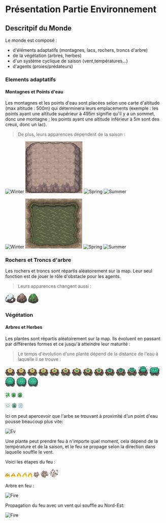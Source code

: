 # **Présentation Partie Environnement**

## **Descritpif du Monde**

Le monde est composé :
- d'éléments adaptatifs (montagnes, lacs, rochers, troncs d'arbre)
- de la végétation (arbres, herbes)
- d'un système cyclique de saison (vent,températures...)
- d'agents (proies/prédateurs)

### **Elements adaptatifs**

#### **Montagnes et Points d'eau**

Les montagnes et les points d'eau sont placées selon une carte d'altitude (max altitude : 500m) qui déterminera leurs emplacements (exemple : les points ayant une altitude supérieur à 495m signifie qu'il y a un sommet, donc une montagne ; les points ayant une altitude inférieur à 5m sont des creux, donc un lac).

>De plus, leurs apparences dépendent de la saison :

![Winter](PNG/Aperçu/M_winter.png)      ![Fall](PNG/Aperçu/M_fall.png)      ![Spring](PNG/Aperçu/M_spring.png)      ![Summer](PNG/Aperçu/M_summer.png)

![Winter](PNG/Aperçu/L_winter.png)      ![Fall](PNG/Aperçu/L_fall.png)      ![Spring](PNG/Aperçu/L_spring.png)      ![Summer](PNG/Aperçu/L_summer.png)

### **Rochers et Troncs d'arbre**

Les rochers et troncs sont répartis aléatoirement sur la map. Leur seul fonction est de jouer le rôle d'obstacle pour les agents.

>Leurs apparences changent aussi :

![Winter](PNG/split/ice_rock.png)      ![Fall/Summer](PNG/split/fall_rock.png)      ![Spring](PNG/split/spring_rock.png)

### **Végétation**

#### **Arbres et Herbes**

Les plantes sont répartis aléatoirement sur la map. Ils évoluent en passant par différentes formes et ce jusqu'à atteindre leur maturité :

>Le temps d'évolution d'une plante dépend de la distance de l'eau à laquelle il se trouve :

![](PNG/split/tree1.png) ![](PNG/split/tree2.png) ![](PNG/split/tree3.png) ![](PNG/split/tree4.png) ![](PNG/split/tree5.png)
![](PNG/split/tree6.png) ![](PNG/split/tree7.png) ![](PNG/split/tree8.png) ![](PNG/split/tree9.png) ![](PNG/split/tree10.png)
![](PNG/split/tree11.png) ![](PNG/split/tree12.png) ![](PNG/split/tree13.png) ![](PNG/split/tree14.png) ![](PNG/split/tree15.png)
![](PNG/split/tree16.png) ![](PNG/split/tree17.png)

![](PNG/split/grass1.png) ![](PNG/split/grass2.png) ![](PNG/split/grass3.png)

![](PNG/split/winter_grass1.png) ![](PNG/split/winter_grass2.png) ![](PNG/split/winter_grass3.png)

Ici on peut apercevoir que l'arbe se trouvant à proximité d'un point d'eau pousse beaucoup plus vite:

![Ev](PNG/Aperçu/pousse_arbre.png)

Une plante peut prendre feu à n'importe quel moment, cela dépend de la température et de la saison, et le feu se propage selon la direction dans laquelle souffle le vent.

Voici les étapes du feu :

![Fire](PNG/split/fire4.png) ![Fire](PNG/split/fire5.png) ![Fire](PNG/split/fire6.png) ![Fire](PNG/split/fire7.png) ![Fire](PNG/split/fire8.png) ![Fire](PNG/split/cendre0.png) ![Fire](PNG/split/cendre1.png) ![Fire](PNG/split/cendre2.png)

Arbre en feu : 

![Fire](PNG/Aperçu/tree_inFire.png)

Propagation du feu avec un vent qui souffle au Nord-Est:

![Fire](PNG/Aperçu/grass_inFire.png)
